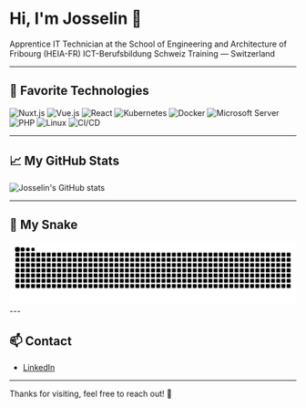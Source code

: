 # Hi, I'm Josselin 👋

Apprentice IT Technician at the School of Engineering and Architecture of Fribourg (HEIA-FR)
ICT-Berufsbildung Schweiz Training — Switzerland

---

## 🚀 Favorite Technologies

<p align="left">
  <img alt="Nuxt.js" src="https://img.shields.io/badge/Nuxt.js-00DC82?style=for-the-badge&logo=nuxtdotjs&logoColor=white" />
  <img alt="Vue.js" src="https://img.shields.io/badge/Vue.js-4FC08D?style=for-the-badge&logo=vue.js&logoColor=white" />
  <img alt="React" src="https://img.shields.io/badge/React-61DAFB?style=for-the-badge&logo=react&logoColor=black" />
  <img alt="Kubernetes" src="https://img.shields.io/badge/Kubernetes-326CE5?style=for-the-badge&logo=kubernetes&logoColor=white" />
  <img alt="Docker" src="https://img.shields.io/badge/Docker-2496ED?style=for-the-badge&logo=docker&logoColor=white" />
  <img alt="Microsoft Server" src="https://img.shields.io/badge/Microsoft_Server-00A4EF?style=for-the-badge&logo=microsoft&logoColor=white" />
  <img alt="PHP" src="https://img.shields.io/badge/PHP-777BB4?style=for-the-badge&logo=php&logoColor=white" />
  <img alt="Linux" src="https://img.shields.io/badge/Linux-FCC624?style=for-the-badge&logo=linux&logoColor=black" />
  <img alt="CI/CD" src="https://img.shields.io/badge/CI--CD-blue?style=for-the-badge&logo=githubactions" />
</p>

---

## 📈 My GitHub Stats

![Josselin's GitHub stats](https://github-readme-stats.vercel.app/api?username=JoSsArNaUd\&show_icons=true\&theme=radical)

---

## 🐍 My Snake

<picture>
  <source media="(prefers-color-scheme: dark)" srcset="https://github.com/JoSsArNaUd/JoSsArNaUd/blob/output/github-contribution-grid-snake-dark.svg" />
  <source media="(prefers-color-scheme: light)" srcset="https://github.com/JoSsArNaUd/JoSsArNaUd/blob/output/github-contribution-grid-snake.svg" />
  <img alt="github-snake" src="https://github.com/JoSsArNaUd/JoSsArNaUd/blob/output/github-contribution-grid-snake.svg" />
</picture>
---

## 📫 Contact

* [LinkedIn](www.linkedin.com/in/josselin-arnaud-1bb02b2b1)

---

Thanks for visiting, feel free to reach out! 🚀
